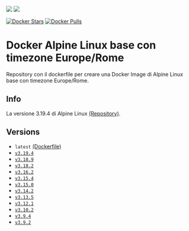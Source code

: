 [![](https://images.microbadger.com/badges/image/scolagreco/alpine-base.svg)](https://microbadger.com/images/scolagreco/alpine-base)
[![](https://images.microbadger.com/badges/commit/scolagreco/alpine-base.svg)](https://microbadger.com/images/scolagreco/alpine-base)

[![Docker Stars](https://img.shields.io/docker/stars/scolagreco/alpine-base.svg)](https://hub.docker.com/r/scolagreco/alpine-base/)
[![Docker Pulls](https://img.shields.io/docker/pulls/scolagreco/alpine-base.svg)](https://hub.docker.com/r/scolagreco/alpine-base/)

# Docker Alpine Linux base con timezone Europe/Rome

Repository con il dockerfile per creare una Docker Image di Alpine Linux base con timezone Europe/Rome.

## Info

La versione 3.19.4 di Alpine Linux [(Repository)](https://github.com/scolagreco/docker-alpine/tree/v3.19.4).

## Versions

- `latest` [(Dockerfile)](https://github.com/scolagreco/alpine-base/blob/master/Dockerfile)
- [`v3.19.4`](https://github.com/scolagreco/alpine-base/releases/tag/v3.19.4)
- [`v3.18.9`](https://github.com/scolagreco/alpine-base/releases/tag/v3.18.9)
- [`v3.18.2`](https://github.com/scolagreco/alpine-base/releases/tag/v3.18.2)
- [`v3.16.2`](https://github.com/scolagreco/alpine-base/releases/tag/v3.16.2)
- [`v3.15.4`](https://github.com/scolagreco/alpine-base/releases/tag/v3.15.4)
- [`v3.15.0`](https://github.com/scolagreco/alpine-base/releases/tag/v3.15.0)
- [`v3.14.2`](https://github.com/scolagreco/alpine-base/releases/tag/v3.14.2)
- [`v3.13.5`](https://github.com/scolagreco/alpine-base/releases/tag/v3.13.5)
- [`v3.12.1`](https://github.com/scolagreco/alpine-base/releases/tag/v3.12.1)
- [`v3.10.2`](https://github.com/scolagreco/alpine-base/releases/tag/v3.10.2)
- [`v3.9.4`](https://github.com/scolagreco/alpine-base/releases/tag/v3.9.4)
- [`v3.9.2`](https://github.com/scolagreco/alpine-base/releases/tag/v3.9.2)
